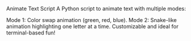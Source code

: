 Animate Text Script
A Python script to animate text with multiple modes:

Mode 1: Color swap animation (green, red, blue).
Mode 2: Snake-like animation highlighting one letter at a time.
Customizable and ideal for terminal-based fun!
